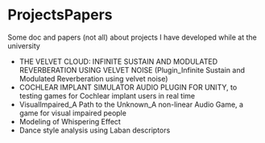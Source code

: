 # ProjectsPapers
Some doc and papers (not all) about projects I have developed while at the university

- THE VELVET CLOUD: INFINITE SUSTAIN AND MODULATED REVERBERATION USING VELVET NOISE (Plugin_Infinite Sustain and Modulated Reverberation using velvet noise)
- COCHLEAR IMPLANT SIMULATOR AUDIO PLUGIN FOR UNITY, to testing games for Cochlear implant users in real time
- VisualImpaired_A Path to the Unknown_A non-linear Audio Game, a game for visual impaired people
- Modeling of Whispering Effect
- Dance style analysis using Laban descriptors
